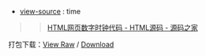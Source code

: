 - [view-source](https://taoste.github.io/Hello-World/github/time/index.html) : time

>> [HTML网页数字时钟代码 - HTML源码 - 源码之家](https://www.mycodes.net/170/9677.htm)  

打包下载：[View Raw](
https://github.com/taoste/Hello-World/blob/master/github/time/time.zip) / [Download](
https://github.com/taoste/Hello-World/blob/master/github/time/time.zip?raw=true)
